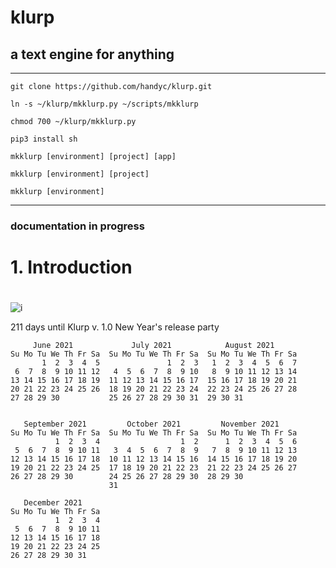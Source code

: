 # klurp

## a text engine for anything

***

`git clone https://github.com/handyc/klurp.git`

`ln -s ~/klurp/mkklurp.py ~/scripts/mkklurp`

`chmod 700 ~/klurp/mkklurp.py`

`pip3 install sh`

`mkklurp [environment] [project] [app]`

`mkklurp [environment] [project]`

`mkklurp [environment]`

***

### documentation in progress

#
# 1. Introduction
#

![i](https://openphilology.eu/media/pages/news/524279882-1558970201/newsdatech2019.05.png)



 211 days until Klurp v. 1.0 New Year's release party

````
     June 2021             July 2021            August 2021       
Su Mo Tu We Th Fr Sa  Su Mo Tu We Th Fr Sa  Su Mo Tu We Th Fr Sa  
       1  2  3  4  5               1  2  3   1  2  3  4  5  6  7  
 6  7  8  9 10 11 12   4  5  6  7  8  9 10   8  9 10 11 12 13 14  
13 14 15 16 17 18 19  11 12 13 14 15 16 17  15 16 17 18 19 20 21  
20 21 22 23 24 25 26  18 19 20 21 22 23 24  22 23 24 25 26 27 28  
27 28 29 30           25 26 27 28 29 30 31  29 30 31              
                                                                  

   September 2021         October 2021         November 2021      
Su Mo Tu We Th Fr Sa  Su Mo Tu We Th Fr Sa  Su Mo Tu We Th Fr Sa  
          1  2  3  4                  1  2      1  2  3  4  5  6  
 5  6  7  8  9 10 11   3  4  5  6  7  8  9   7  8  9 10 11 12 13  
12 13 14 15 16 17 18  10 11 12 13 14 15 16  14 15 16 17 18 19 20  
19 20 21 22 23 24 25  17 18 19 20 21 22 23  21 22 23 24 25 26 27  
26 27 28 29 30        24 25 26 27 28 29 30  28 29 30              
                      31                                          

   December 2021      
Su Mo Tu We Th Fr Sa  
          1  2  3  4  
 5  6  7  8  9 10 11  
12 13 14 15 16 17 18  
19 20 21 22 23 24 25  
26 27 28 29 30 31     
                      
